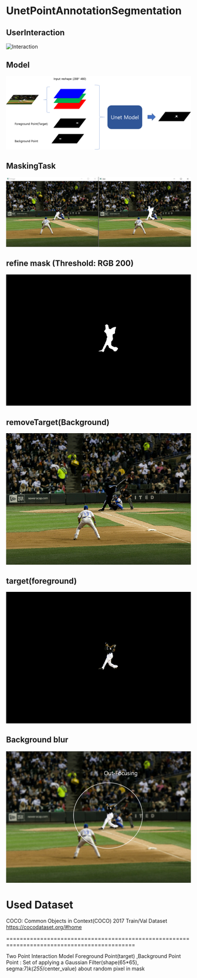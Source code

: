 # UnetPointAnnotationSegmentation

## UserInteraction
![Interaction](./img/interaction.gif)

## Model
![Model](./img/model.png)
## MaskingTask
![MaskingTask](./img/maskingTask.JPG)
## refine mask (Threshold: RGB 200)
![mask](./img/mask.png)
## removeTarget(Background)
![removeTarget](./img/remove.png)
## target(foreground)
![target](./img/target.png)
## Background blur
![outFocusing](./img/outFocusing.png)

# Used Dataset
COCO: Common Objects in Context(COCO) 2017 Train/Val Dataset https://cocodataset.org/#home

============================================================================================

Two Point Interaction Model
Foreground Point(target) ,Background Point 
Point : Set of applying a Gaussian Filter(shape(65*65), segma:7)*k(255*/center_value) about random pixel in mask
